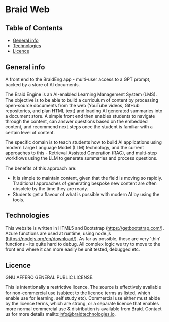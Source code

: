 # Braid Web 

## Table of Contents
* [General info](#general-info)
* [Technologies](#technologies)
* [Licence](#licence)

## General info
A front end to the BraidEng app - multi-user access to a GPT prompt, backed by a store of AI documents.

The Braid Engine is an AI-enabled Learning Management System (LMS). The objective is to be able to build a curriculum of content by processing open-source documents from the web (YouTube videos, GitHub repositories, and plan HTML text) and loading AI generated summaries into a document store. A simple front end then enables students to navigate through the content, can answer questions based on the embedded content, and recommend next steps once the student is familiar with a certain level of content. 

The specific domain is to teach students how to build AI applications using modern Large Language Model (LLM) technology, and the current approaches to this - Retrieval Assisted Generation (RAG), and multi-step workflows using the LLM to generate summaries and process questions.

The benefits of this approach are:
- It is simple to maintain content, given that the field is moving so rapidly. Traditional approaches of generating bespoke new content are often obsolete by the time they are ready. 
- Students get a flavour of what is possible with modern AI by using the tools. 

## Technologies 
This website is written in HTML5 and Bootstrap (https://getbootstrap.com/). Azure functions are used at runtime, using node.js (https://nodejs.org/en/download/). As far as possible, these are very 'thin' functions - its quite hard to debug. All complex logic we try to move to the front end where it can more easily be unit tested, debugged etc. 

## Licence
GNU AFFERO GENERAL PUBLIC LICENSE.

This is intentionally a restrictive licence. The source is effectively available for non-commercial use (subject to the licence terms as listed, which enable use for learning, self study etc). Commercial use either must abide by the licence terms, which are strong, or a separate licence that enables more normal commercial use & distribution is available from Braid. Contact us for more details mailto:info@braidtechnologies.io. 




